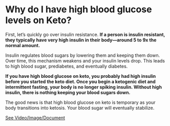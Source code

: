 # Why do I have high blood glucose levels on Keto?

First, let’s quickly go over insulin resistance. **If a person is insulin resistant, they typically have very high insulin in their body—around 5 to 9x the normal amount.**

Insulin regulates blood sugars by lowering them and keeping them down. Over time, this mechanism weakens and your insulin levels drop. This leads to high blood sugar, prediabetes, and eventually diabetes.

**If you have high blood glucose on keto, you probably had high insulin before you started the keto diet. Once you begin a ketogenic diet and intermittent fasting, your body is no longer spiking insulin. Without high insulin, there is nothing keeping your blood sugars down.**

The good news is that high blood glucose on keto is temporary as your body transitions into ketosis. Your blood sugar will eventually stabilize.

 [See Video/Image/Document](https://hls-player.drberg.com/asset?path=migrated-assets/causes-of-high-blood-glucose-on-keto-drberg)